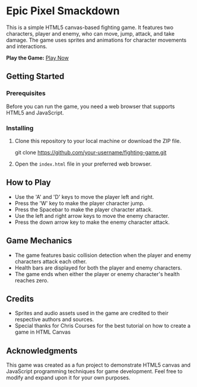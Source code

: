 # Epic Pixel Smackdown

This is a simple HTML5 canvas-based fighting game. It features two characters, player and enemy, who can move, jump, attack, and take damage. The game uses sprites and animations for character movements and interactions.

**Play the Game:** [Play Now](https://faisalbalamash.github.io/Epic-Pixel-Smackdown/)

## Getting Started

### Prerequisites

Before you can run the game, you need a web browser that supports HTML5 and JavaScript.

### Installing

1. Clone this repository to your local machine or download the ZIP file.

    git clone https://github.com/your-username/fighting-game.git

2.  Open the `index.html` file in your preferred web browser.

## How to Play

-   Use the 'A' and 'D' keys to move the player left and right.
-   Press the 'W' key to make the player character jump.
-   Press the Spacebar to make the player character attack.
-   Use the left and right arrow keys to move the enemy character.
-   Press the down arrow key to make the enemy character attack.

## Game Mechanics

-   The game features basic collision detection when the player and enemy characters attack each other.
-   Health bars are displayed for both the player and enemy characters.
-   The game ends when either the player or enemy character's health reaches zero.

## Credits

-   Sprites and audio assets used in the game are credited to their respective authors and sources.
- Special thanks for Chris Courses for the best tutorial on how to create a game in HTML Canvas

## Acknowledgments

This game was created as a fun project to demonstrate HTML5 canvas and JavaScript programming techniques for game development. Feel free to modify and expand upon it for your own purposes.
